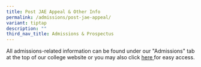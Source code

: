 ```yaml
---
title: Post JAE Appeal & Other Info
permalink: /admissions/post-jae-appeal/
variant: tiptap
description: ""
third_nav_title: Admissions & Prospectus
---
```

<p>All admissions-related information can be found under our "Admissions" tab at the top of our college website or you may also click <a href="https://www.yijc.moe.edu.sg/admissions/post-jae-appeal/" rel="noopener noreferrer nofollow" target="_blank">here<u> </u></a>for easy access.</p>